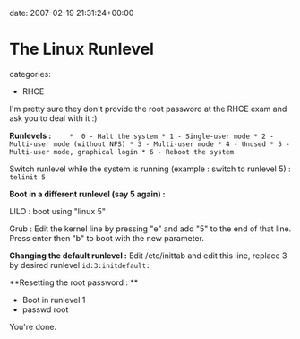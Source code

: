 


date: 2007-02-19 21:31:24+00:00


# The Linux Runlevel

categories:
- RHCE


I'm pretty sure they don't provide the root password at the RHCE exam and ask you to deal with it :)

**Runlevels :**
`    *  0 - Halt the system
    * 1 - Single-user mode
    * 2 - Multi-user mode (without NFS)
    * 3 - Multi-user mode
    * 4 - Unused
    * 5 - Multi-user mode, graphical login
    * 6 - Reboot the system`



Switch runlevel while the system is running (example : switch to runlevel 5) :
`telinit 5`

**Boot in a different runlevel (say 5 again) :**

LILO : 
boot using "linux 5"

Grub :
Edit the kernel line by pressing "e" and add "5" to the end of that line. Press enter then "b" to boot with the new parameter.

**Changing the default runlevel :**
Edit /etc/inittab and edit this line, replace 3 by desired runlevel
`id:3:initdefault:`

**Resetting the root password : **
- Boot in runlevel 1
- passwd root

You're done.
